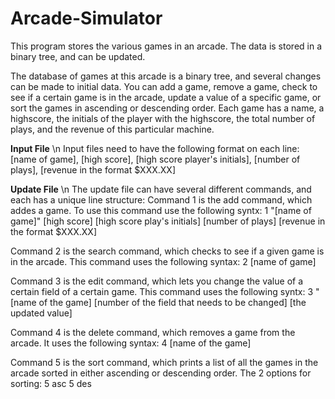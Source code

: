 # Arcade-Simulator
This program stores the various games in an arcade. The data is stored in a binary tree, and can be updated.

The database of games at this arcade is a binary tree, and several changes can be made to initial data. You can add a game, remove a game, check to see if a certain game is in the arcade, update a value of a specific game, or sort the games in ascending or descending order. Each game has a name, a highscore, the initials of the player with the highscore, the total number of plays, and the revenue of this particular machine.

**Input File** \n
Input files need to have the following format on each line:
[name of game], [high score], [high score player's initials], [number of plays], [revenue in the format $XXX.XX]

**Update File** \n
The update file can have several different commands, and each has a unique line structure:
Command 1 is the add command, which addes a game. To use this command use the following syntx:
1 "[name of game]" [high score] [high score play's initials] [number of plays] [revenue in the format $XXX.XX]

Command 2 is the search command, which checks to see if a given game is in the arcade. This command uses the following syntax:
2 [name of game]

Command 3 is the edit command, which lets you change the value of a certain field of a certain game. This command uses the following syntx:
3 "[name of the game] [number of the field that needs to be changed] [the updated value]

Command 4 is the delete command, which removes a game from the arcade. It uses the following syntax:
4 [name of the game]

Command 5 is the sort command, which prints a list of all the games in the arcade sorted in either ascending or descending order.
The 2 options for sorting:
5 asc
5 des
